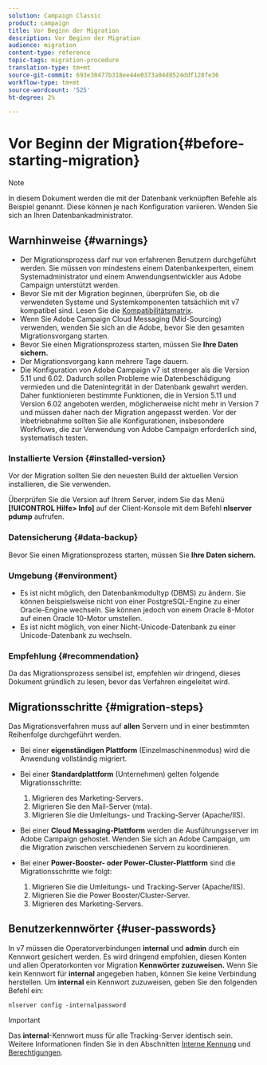 ```yaml
---
solution: Campaign Classic
product: campaign
title: Vor Beginn der Migration
description: Vor Beginn der Migration
audience: migration
content-type: reference
topic-tags: migration-procedure
translation-type: tm+mt
source-git-commit: 693e38477b318ee44e0373a04d8524ddf128fe36
workflow-type: tm+mt
source-wordcount: '525'
ht-degree: 2%

---
```



# Vor Beginn der Migration{#before-starting-migration}

>[!NOTE]
>
>In diesem Dokument werden die mit der Datenbank verknüpften Befehle als Beispiel genannt. Diese können je nach Konfiguration variieren. Wenden Sie sich an Ihren Datenbankadministrator.

## Warnhinweise {#warnings}

* Der Migrationsprozess darf nur von erfahrenen Benutzern durchgeführt werden. Sie müssen von mindestens einem Datenbankexperten, einem Systemadministrator und einem Anwendungsentwickler aus Adobe Campaign unterstützt werden.
* Bevor Sie mit der Migration beginnen, überprüfen Sie, ob die verwendeten Systeme und Systemkomponenten tatsächlich mit v7 kompatibel sind. Lesen Sie die [Kompatibilitätsmatrix](../../rn/using/compatibility-matrix.md).
* Wenn Sie Adobe Campaign Cloud Messaging (Mid-Sourcing) verwenden, wenden Sie sich an die Adobe, bevor Sie den gesamten Migrationsvorgang starten.
* Bevor Sie einen Migrationsprozess starten, müssen Sie **Ihre Daten sichern.**
* Der Migrationsvorgang kann mehrere Tage dauern.
* Die Konfiguration von Adobe Campaign v7 ist strenger als die Version 5.11 und 6.02. Dadurch sollen Probleme wie Datenbeschädigung vermieden und die Datenintegrität in der Datenbank gewahrt werden. Daher funktionieren bestimmte Funktionen, die in Version 5.11 und Version 6.02 angeboten werden, möglicherweise nicht mehr in Version 7 und müssen daher nach der Migration angepasst werden. Vor der Inbetriebnahme sollten Sie alle Konfigurationen, insbesondere Workflows, die zur Verwendung von Adobe Campaign erforderlich sind, systematisch testen.

### Installierte Version {#installed-version}

Vor der Migration sollten Sie den neuesten Build der aktuellen Version installieren, die Sie verwenden.

Überprüfen Sie die Version auf Ihrem Server, indem Sie das Menü **[!UICONTROL Hilfe> Info]** auf der Client-Konsole mit dem Befehl **nlserver pdump** aufrufen.

### Datensicherung {#data-backup}

Bevor Sie einen Migrationsprozess starten, müssen Sie **Ihre Daten sichern.**

### Umgebung {#environment}

* Es ist nicht möglich, den Datenbankmodultyp (DBMS) zu ändern. Sie können beispielsweise nicht von einer PostgreSQL-Engine zu einer Oracle-Engine wechseln. Sie können jedoch von einem Oracle 8-Motor auf einen Oracle 10-Motor umstellen.
* Es ist nicht möglich, von einer Nicht-Unicode-Datenbank zu einer Unicode-Datenbank zu wechseln.

### Empfehlung {#recommendation}

Da das Migrationsprozess sensibel ist, empfehlen wir dringend, dieses Dokument gründlich zu lesen, bevor das Verfahren eingeleitet wird.

## Migrationsschritte {#migration-steps}

Das Migrationsverfahren muss auf **allen** Servern und in einer bestimmten Reihenfolge durchgeführt werden.

* Bei einer **eigenständigen Plattform** (Einzelmaschinenmodus) wird die Anwendung vollständig migriert.
* Bei einer **Standardplattform** (Unternehmen) gelten folgende Migrationsschritte:

   1. Migrieren des Marketing-Servers.
   1. Migrieren Sie den Mail-Server (mta).
   1. Migrieren Sie die Umleitungs- und Tracking-Server (Apache/IIS).

* Bei einer **Cloud Messaging-Plattform** werden die Ausführungsserver im Adobe Campaign gehostet. Wenden Sie sich an Adobe Campaign, um die Migration zwischen verschiedenen Servern zu koordinieren.
* Bei einer **Power-Booster- oder Power-Cluster-Plattform** sind die Migrationsschritte wie folgt:

   1. Migrieren Sie die Umleitungs- und Tracking-Server (Apache/IIS).
   1. Migrieren Sie die Power Booster/Cluster-Server.
   1. Migrieren des Marketing-Servers.

## Benutzerkennwörter {#user-passwords}

In v7 müssen die Operatorverbindungen **internal** und **admin** durch ein Kennwort gesichert werden. Es wird dringend empfohlen, diesen Konten und allen Operatorkonten vor Migration **Kennwörter zuzuweisen.** Wenn Sie kein Kennwort für **internal** angegeben haben, können Sie keine Verbindung herstellen. Um **internal** ein Kennwort zuzuweisen, geben Sie den folgenden Befehl ein:

```
nlserver config -internalpassword
```

>[!IMPORTANT]
>
>Das **internal**-Kennwort muss für alle Tracking-Server identisch sein. Weitere Informationen finden Sie in den Abschnitten [Interne Kennung](../../installation/using/campaign-server-configuration.md#internal-identifier) und [Berechtigungen](../../platform/using/access-management.md).

